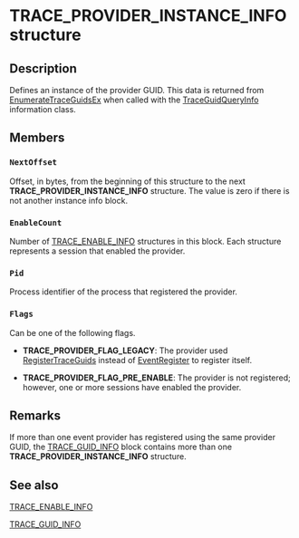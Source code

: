 # TRACE_PROVIDER_INSTANCE_INFO structure

## Description

Defines an instance of the provider GUID. This data is returned from
[EnumerateTraceGuidsEx](https://learn.microsoft.com/windows/win32/api/evntrace/nf-evntrace-enumeratetraceguidsex)
when called with the
[TraceGuidQueryInfo](https://learn.microsoft.com/windows/win32/api/evntrace/ne-evntrace-trace_query_info_class)
information class.

## Members

### `NextOffset`

Offset, in bytes, from the beginning of this structure to the next
**TRACE_PROVIDER_INSTANCE_INFO** structure. The value is zero if there is not
another instance info block.

### `EnableCount`

Number of [TRACE_ENABLE_INFO](https://learn.microsoft.com/windows/desktop/ETW/trace-enable-info) structures
in this block. Each structure represents a session that enabled the provider.

### `Pid`

Process identifier of the process that registered the provider.

### `Flags`

Can be one of the following flags.

- **TRACE_PROVIDER_FLAG_LEGACY**: The provider used
[RegisterTraceGuids](https://learn.microsoft.com/windows/desktop/ETW/registertraceguids) instead of
[EventRegister](https://learn.microsoft.com/windows/desktop/api/evntprov/nf-evntprov-eventregister) to
register itself.

- **TRACE_PROVIDER_FLAG_PRE_ENABLE**: The provider is not registered; however,
one or more sessions have enabled the provider.

## Remarks

If more than one event provider has registered using the same provider GUID, the
[TRACE_GUID_INFO](https://learn.microsoft.com/windows/desktop/ETW/trace-guid-info) block contains more than
one **TRACE_PROVIDER_INSTANCE_INFO** structure.

## See also

[TRACE_ENABLE_INFO](https://learn.microsoft.com/windows/desktop/ETW/trace-enable-info)

[TRACE_GUID_INFO](https://learn.microsoft.com/windows/desktop/ETW/trace-guid-info)